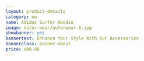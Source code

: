 ```yaml
---
layout: product-details
category: ow
name: Adidas Surfer Hoodie
image: outer-wear/outerwear-8.jpg
showbanner: yes
bannertext: Enhance Your Style With Our Accessories
bannerclass: banner-about
price: $90.00
---
```


